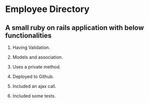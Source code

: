 Employee Directory
================

A small ruby on rails application with below functionalities
------------------------------------------------------------

1. Having Validation.

2. Models and association.

3. Uses a private method.

4. Deployed to Github.

5. Included an ajax call.

6. Included some tests.
